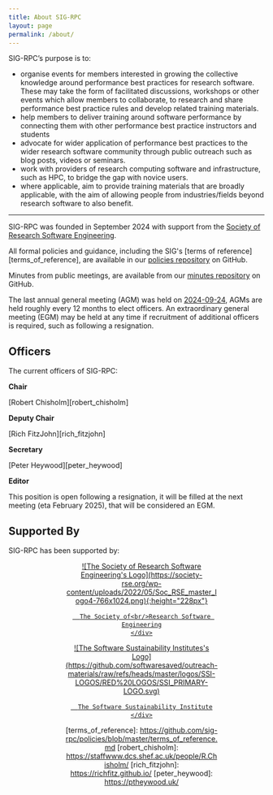 ```yaml
---
title: About SIG-RPC
layout: page
permalink: /about/
---
```


SIG-RPC’s purpose is to:

- organise events for members interested in growing the collective knowledge around performance best practices for research software. These may take the form of facilitated discussions, workshops or other events which allow members to collaborate, to research and share performance best practice rules and develop related training materials.
- help members to deliver training around software performance by connecting them with other performance best practice instructors and students
- advocate for wider application of performance best practices to the wider research software community through public outreach such as blog posts, videos or seminars.
- work with providers of research computing software and infrastructure, such as HPC, to bridge the gap with novice users.
- where applicable, aim to provide training materials that are broadly applicable, with the aim of allowing people from industries/fields beyond research software to also benefit.

<hr class="my-2"/>

SIG-RPC was founded in September 2024 with support from the [Society of Research Software Engineering][socrse_website].

All formal policies and guidance, including the SIG's [terms of reference][terms_of_reference], are available in our [policies repository][policies_repo] on GitHub.

Minutes from public meetings, are available from our [minutes repository][minutes_repo] on GitHub.

The last annual general meeting (AGM) was held on [2024-09-24][last_agm_minutes], AGMs are held roughly every 12 months to elect officers. An extraordinary general meeting (EGM) may be held at any time if recruitment of additional officers is required, such as following a resignation.

## Officers

The current officers of SIG-RPC:

**Chair**

[Robert Chisholm][robert_chisholm]

**Deputy Chair**

[Rich FitzJohn][rich_fitzjohn]

**Secretary**

[Peter Heywood][peter_heywood]

**Editor**

This position is open following a resignation, it will be filled at the next meeting (eta February 2025), that will be considered an EGM.


## Supported By

SIG-RPC has been supported by:
<!-- Maybe we should be self hosting these logos?-->

<div style="display: flex; flex-flow: row wrap; justify-content: center; align-items: flex-end; gap: 20px;">
  <a href="https://society-rse.org/">
    <div markdown="span" style="text-align: center; width: 300px;">    
      ![The Society of Research Software Engineering's Logo](https://society-rse.org/wp-content/uploads/2022/05/Soc_RSE_master_logo4-766x1024.png){:height="228px"}
      
      The Society of<br/>Research Software Engineering
    </div>
  </a>
  <!-- https://www.software.ac.uk/guide/brand-guidelines -->
  <!-- Would prefer SSI logo to be centered, and text algined bottom, but css -->
  <a href="https://www.software.ac.uk/">
    <div markdown="span" style="text-align: center; width: 300px;">
      ![The Software Sustainability Institutes's Logo](https://github.com/softwaresaved/outreach-materials/raw/refs/heads/master/logos/SSI-LOGOS/RED%20LOGOS/SSI_PRIMARY-LOGO.svg)
      
      The Software Sustainability Institute
    </div>
  </a>
</div>

[socrse_website]: https://society-rse.org/
[ssi_website]: https://www.software.ac.uk/
[policies_repo]: https://github.com/sig-rpc/policies
[minutes_repo]: https://github.com/sig-rpc/minutes
[last_agm_minutes]: https://github.com/sig-rpc/minutes/blob/master/2024/2024-09-24-SIG-RPC-setup-meeting.md
[terms_of_reference]: https://github.com/sig-rpc/policies/blob/master/terms_of_reference.md <!-- This does not exist yet, URL is assumed -->
[robert_chisholm]: https://staffwww.dcs.shef.ac.uk/people/R.Chisholm/
[rich_fitzjohn]: https://richfitz.github.io/
[peter_heywood]: https://ptheywood.uk/
